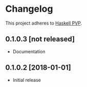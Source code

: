 # Changelog

This project adheres to [Haskell PVP](https://pvp.haskell.org/).


## 0.1.0.3 [not released]

- Documentation

## 0.1.0.2 [2018-01-01]

- Initial release
